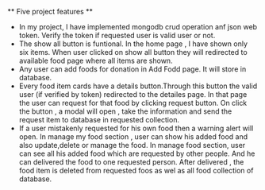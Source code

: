 ** Five project features **

* In my project, I have implemented mongodb crud operation anf json web token. Verify the token if requested user is valid user or not.
* The show all button is funtional. In the home page , I have shown only six items. When user clicked on show all button they will redirected to available food page where all items are shown.
* Any user can add foods for donation in Add Fodd page. It will store in database.
* Every food item cards have a details button.Through this button the valid user (if verified by token) redirected to the detailes page. In that page the user can request for that food by clicking request button. On click the button , a modal will open , take the information and send the request item to database in requested collection.
* If a user mistakenly requested for his own food then a warning alert will open. In manage my food section , user can show his added food and also update,delete or manage the food. In manage food section, user can see all his added food which are requested by other people. And he can delivered the food to one requested person. After delivered , the food item is deleted from requested foos as wel as all food collection of database.